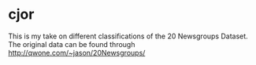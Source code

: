 cjor
====

This is my take on different classifications of the 20 Newsgroups Dataset. 
The original data can be found through http://qwone.com/~jason/20Newsgroups/  


